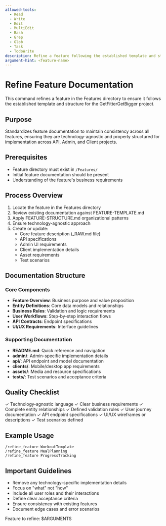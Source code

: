 ```yaml
---
allowed-tools:
  - Read
  - Write
  - Edit
  - MultiEdit
  - Bash
  - Grep
  - Glob
  - Task
  - TodoWrite
description: Refine a feature following the established template and structure
argument-hint: <feature-name>
---
```


# Refine Feature Documentation

This command refines a feature in the Features directory to ensure it follows the established template and structure for the GetFitterGetBigger project.

## Purpose
Standardizes feature documentation to maintain consistency across all features, ensuring they are technology-agnostic and properly structured for implementation across API, Admin, and Client projects.

## Prerequisites
- Feature directory must exist in `/Features/`
- Initial feature documentation should be present
- Understanding of the feature's business requirements

## Process Overview
1. Locate the feature in the Features directory
2. Review existing documentation against FEATURE-TEMPLATE.md
3. Apply FEATURE-STRUCTURE.md organizational patterns
4. Ensure technology-agnostic approach
5. Create or update:
   - Core feature description (_RAW.md file)
   - API specifications
   - Admin UI requirements
   - Client implementation details
   - Asset requirements
   - Test scenarios

## Documentation Structure

### Core Components
- **Feature Overview**: Business purpose and value proposition
- **Entity Definitions**: Core data models and relationships
- **Business Rules**: Validation and logic requirements
- **User Workflows**: Step-by-step interaction flows
- **API Contracts**: Endpoint specifications
- **UI/UX Requirements**: Interface guidelines

### Supporting Documentation
- **README.md**: Quick reference and navigation
- **admin/**: Admin-specific implementation details
- **api/**: API endpoint and model documentation
- **clients/**: Mobile/desktop app requirements
- **assets/**: Media and resource specifications
- **tests/**: Test scenarios and acceptance criteria

## Quality Checklist
✓ Technology-agnostic language
✓ Clear business requirements
✓ Complete entity relationships
✓ Defined validation rules
✓ User journey documentation
✓ API endpoint specifications
✓ UI/UX wireframes or descriptions
✓ Test scenarios defined

## Example Usage
```
/refine_feature WorkoutTemplate
/refine_feature MealPlanning
/refine_feature ProgressTracking
```

## Important Guidelines
- Remove any technology-specific implementation details
- Focus on "what" not "how"
- Include all user roles and their interactions
- Define clear acceptance criteria
- Ensure consistency with existing features
- Document edge cases and error scenarios

Feature to refine: $ARGUMENTS
